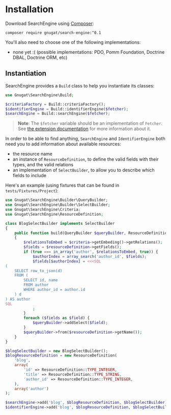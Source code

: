 # Installation

Download SearchEngine using [Composer](https://getcomposer.org/download):

    composer require gnugat/search-engine:^0.1

You'll also need to choose one of the following implementations:

* none yet :( (possible implementations: PDO, Pomm Foundation, Doctrine DBAL, Doctrine ORM, etc)

## Instantiation

SearchEngine provides a `Build` class to help you instantiate its classes:

```php
use Gnugat\SearchEngine\Build;

$criteriaFactory = Build::criteriaFactory();
$identifierEngine = Build::identifierEngine($fetcher);
$searchEngine = Build::searchEngine($fetcher);
```

> **Note**: The `$fetcher` variable should be an implementation of `Fetcher`.
> See [the extension documentation](02-extending.md) for more information about it.

In order to be able to find anything, `SearchEngine` and `IdentifierEngine` both
need you to add information about available resources:

* the resource name
* an instance of `ResourceDefinition`, to define the valid fields with their types, and the valid relations
* an implementation of `SelectBuilder`, to allow you to describe which fields to include

Here's an example (using fixtures that can be found in `tests/Fixtures/Project`):

```php
use Gnugat\SearchEngine\Builder\QueryBuilder;
use Gnugat\SearchEngine\Builder\SelectBuilder;
use Gnugat\SearchEngine\Criteria;
use Gnugat\SearchEngine\ResourceDefinition;

class BlogSelectBuilder implements SelectBuilder
{
    public function build(QueryBuilder $queryBuilder, ResourceDefinition $resourceDefinition, Criteria $criteria)
    {
        $relationsToEmbed = $criteria->getEmbeding()->getRelations();
        $fields = $resourceDefinition->getFields();
        if (true === in_array('author', $relationsToEmbed, true)) {
            $authorIndex = array_search('author_id', $fields);
            $fields[$authorIndex] = <<<SQL
(
    SELECT row_to_json(d)
    FROM (
        SELECT id, name
        FROM author
        WHERE author_id = author.id
    ) d
) AS author
SQL
            ;
        }
        foreach ($fields as $field) {
            $queryBuilder->addSelect($field);
        }
        $queryBuilder->from($resourceDefinition->getName());
    }
}

$blogSelectBuilder = new BlogSelectBuilder();
$blogResourceDefinition = new ResourceDefinition(
    'blog',
    array(
        'id' => ResourceDefinition::TYPE_INTEGER,
        'title' => ResourceDefinition::TYPE_STRING,
        'author_id' => ResourceDefinition::TYPE_INTEGER,
    ),
    array('author')
);

$searchEngine->add('blog', $blogResourceDefinition, $blogSelectBuilder);
$identifierEngine->add('blog', $blogResourceDefinition, $blogSelectBuilder);
```
